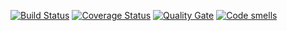 [![Build Status](https://travis-ci.org/BRONTIK/testing1.svg?branch=master)](https://travis-ci.org/BRONTIK/testing1)
[![Coverage Status](https://coveralls.io/repos/BRONTIK/testing1/badge.svg?branch=master)](https://coveralls.io/github/BRONTIK/testing1?branch=master)
[![Quality Gate](https://sonarcloud.io/api/project_badges/measure?project=BRONTIK_testing1&metric=alert_status)](https://sonarcloud.io/dashboard?id=BRONTIK_testing1)
[![Code smells](https://sonarcloud.io/api/project_badges/measure?project=BRONTIK_testing1&metric=code_smells)](https://sonarcloud.io/dashboard?id=BRONTIK_testing1)
